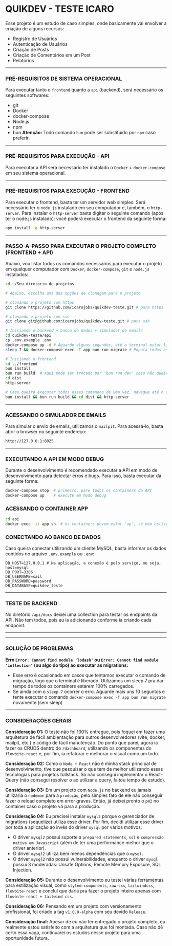 # QUIKDEV - TESTE ICARO
Esse projeto é um estudo de caso simples, onde basicamente vai envolver a criação de alguns recursos:
- Registro de Usuários
- Autenticação de Usuários
- Criação de Posts
- Criação de Comentários em um Post
- Relatórios

---

### PRÉ-REQUISITOS DE SISTEMA OPERACIONAL
Para executar tanto o `frontend` quanto a `api` (backend), será necessário os seguintes softwares:
- git
- Docker
- docker-compose
- Node.js
- npm
- bun
**Atenção:** Todo comando `bun` pode ser substituído por `npm` caso preferir.

---

### PRÉ-REQUISITOS PARA EXECUÇÃO - API
Para executar a API será necessário ter instalado o `Docker` + `docker-compose` em seu sistema operacional.

---

### PRÉ-REQUISITOS PARA EXECUÇÃO - FRONTEND
Para executar o frontend, basta ter um servidor web simples. Será necessário ter o `node.js` instalado em seu computador e, 
também, o `http-server`. Para instalar o `http-server` basta digitar o seguinte comando (após ter o node.js instalado):
você poderá executar o frontend da seguinte forma:
```bash
npm install -g http-server
```

---

### PASSO-A-PASSO PARA EXECUTAR O PROJETO COMPLETO (FRONTEND + API)
Abaixo, vou listar todos os comandos necessários para executar o projeto em qualquer computador com `Docker`, `docker-compose`, `git` e `node.js` instalados:.
```bash
cd ~/Seu-diretorio-de-projetos

# Abaixo, escolha uma das opções de clonagem para o projeto

# clonando o projeto com https
git clone https://github.com/icarojobs/quikdev-teste.git # para https

# clonando o projeto com ssh
git clone git@github.com:icarojobs/quikdev-teste.git # para ssh

# Iniciando o backend + banco de dados + simulador de emails
cd quikdev-teste/api
cp .env.example .env
docker-compose up -d # Aguarde alguns segundos, até o terminal estar liberado para digitar.
sleep 7 && docker-compose exec -T app bun run migrate # Popula todas as tabelas do banco de dados. Explico o sleep na seção 'SOLUÇÃO DE PROBLEMAS'

# Iniciando o frontend
cd ../frontend
bun install
bun run build  # Aqui pode ser trocado por 'bun run dev' caso não queira compilar.
cd dist
http-server

# Caso queira executar todos esses comandos de uma vez, navegue até o diretório '/frontend' e digite:
bun install && bun run build && cd dist && http-server
```

---

### ACESSANDO O SIMULADOR DE EMAILS
Para simular o envio de emails, utilizamos o `mailpit`. Para acessá-lo, basta abrir o browser no seguinte endereço:
```bash
http://127.0.0.1:8025
```

---

### EXECUTANDO A API EM MODO DEBUG
Durante o desenvolvimento é recomendado executar a API em modo de desenvolvimento para detectar erros e bugs. 
Para isso, basta executar da seguinte forma:
```bash
docker-compose stop  # primeiro, pare todos os containers da API
docker-compose up    # execute em modo debug
```

### ACESSANDO O CONTAINER APP
```bash
cd api
docker exec -it app sh  # os containers devem estar 'up', se não estiver, execute o seguinte comando antes: docker-compose up -d
```

### CONECTANDO AO BANCO DE DADOS
Caso queira conectar utilizando um cliente MySQL, basta informar os dados contidos no arquivo `.env.example` ou `.env`:
```dotenv
DB_HOST=127.0.0.1 # Na aplicação, a conexão é pelo serviço, ou seja, host=mysql
DB_PORT=3306
DB_USERNAME=sail
DB_PASSWORD=password
DB_DATABASE=quikdev_teste
```

---

### TESTE DE BACKEND
No diretório `/api/docs` deixei uma collection para testar os endpoints da API. Não tem todos, pois eu ia adicionando 
conforme ia criando cada endpoint.

---



---

### SOLUÇÃO DE PROBLEMAS
**Erro `Error: Cannot find module 'lodash'` ou `Error: Cannot find module 'inflection'` (ou algo do tipo) ao executar as migrations:**
- Esse erro é ocasionado em casos que tentamos executar o comando de migração, logo que o terminal é liberado. Utilizamos um sleep 7 pra dar tempo de todos os containers estarem 100% carregados.
- Se ainda com o `sleep 7` ocorrer o erro. Aguarde mais uns 10 seguntos e tente executar o comando `docker-compose exec -T app bun run migrate` novamente (sem sleep)

---

### CONSIDERAÇÕES GERAIS
**Consideração 01:** O teste não foi 100% entregue, pois foquei em fazer uma arquitetura de fácil ambientação para 
outros desenvolvedores (vite, docker, mailpit, etc.) e código de fácil manutenção. Do ponto que parei, agora ia fazer os 
CRUDS dentro do `/dashboard`, utilizando os componentes do `flowbite-react` e, por fim, ia refatorar e melhorar o visual como um todo.

**Consideração 02:** Como o `Node + React` não é minha stack principal de desenvolvimento, tive que pesquisar o que tem de 
melhor utilizando essas tecnologias para projetos fullstack. Só não consegui implementar o React-Query (não consegui 
resolver o ao utilizar a query, faltou tempo de estudo).

**Consideração 03:** Em um projeto com `Node.js` no backend eu jamais utilizaria o `nodemon` para a `produção`, 
pelo simples fato de ele não conseguir fazer o reload completo em error graves. Então, já deixei pronto o `pm2` no 
container caso o projeto vá para a produção.

**Consideração 04:** Eu precisei instalar `mysql2` porque o gerenciador de migrations (sequelize) utiliza esse driver. 
Por fim, decidi utilizar esse driver por toda a aplicação ao invés do driver `mysql` por vários motivos:
- O driver `mysql2` possui suporte a `prepared statements`, `ssl` e `compressão nativa em Javascript` (além de ter uma performance melhor que o driver anterior).
- O driver `mysql2` utiliza bem menos dependências que o `mysql`.
- O driver `mysql2` não possui vulnerabilidades, enquanto o driver `mysql` possui 3 moderadas: Unsafe Options, Remote Memory Exposure, SQL Injection.

**Consideração 05:** Durante o desenvolvimento eu testei várias ferramentas para estilização visual, como `styled-components`, 
`raw-css`, `tailwindcss`, `flowbite-react` e concluí que daria pra fazer o projeto inteiro apenas com `flowbite-react + tailwind css`.

**Consideração 06:** Pensando em um projeto com versionamento profissional, foi criado a tag `v1.0.0-alpha` com seu devido `Release`.

**Consideração final:** Apesar de eu não ter entregado o projeto completo, eu realmente estou satisfeito com a arquitetura 
que foi montada. Caso não dê certo essa vaga, continuarei os estudos nesse projeto para uma oportunidade futura.
